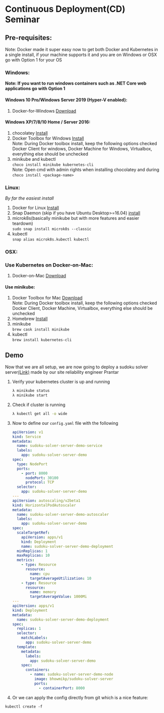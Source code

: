# Continuous Deployment(CD) Seminar

## Pre-requisites:
Note: Docker made it super easy now to get both Docker and Kubernetes in a single
install, if your machine supports it and you are on Windows or OSX
go with Option 1 for your OS
### Windows:

**Note: If you want to run windows containers such as .NET Core web applications go with Option 1**
#### Windows 10 Pro/Windows Server 2019 (Hyper-V enabled):
1. Docker-for-Windows [Download](https://download.docker.com/win/stable/Docker%20for%20Windows%20Installer.exe)
#### Windows XP/7/8/10 Home / Server 2016:
1. chocolatey [Install](https://chocolatey.org/install)
2. Docker Toolbox for Windows [Install](https://docs.docker.com/toolbox/toolbox_install_windows/)<br/>
Note: During Docker toolbox install, keep the following options checked Docker Client for windows, 
Docker Machine for Windows, Virtualbox, everything else should be unchecked
3. minikube and kubectl<br/>
`choco install minikube kubernetes-cli`<br/>
Note: Open cmd with admin rights when installing chocolatey and during `choco install <package-name>`

### Linux:

_*By far the easiest install*_
1. Docker for Linux [Install](https://docs.docker.com/install/linux/docker-ce/ubuntu/)
2. Snap Daemon (skip if you have Ubuntu Desktop>=16.04) [install](https://docs.snapcraft.io/installing-snapd/6735)
3. microk8s(basically minikube but with more features and easier teardown)<br/>
`sudo snap install microk8s --classic`
4. kubectl<br/>
`snap alias microk8s.kubectl kubectl`

### OSX:

### Use Kubernetes on Docker-on-Mac:
1. Docker-on-Mac [Download](https://hub.docker.com/editions/community/docker-ce-desktop-mac)

#### Use minikube:
1. Docker Toolbox for Mac [Download](https://docs.docker.com/toolbox/toolbox_install_mac)<br/>
Note: During Docker toolbox install, keep the following options checked Docker Client, 
Docker Machine, Virtualbox, everything else should be unchecked
2. Homebrew [Install](https://brew.sh/)
3. minikube<br/>
`brew cask install minikube`
4. kubectl<br/>
`brew install kubernetes-cli`
## Demo
Now that we are all setup, we are now going to deploy a sudoku solver
server[(Link)](https://hub.docker.com/r/bhowmikp/sudoku-solver-server) made by our site reliability engineer Prantar 

1. Verify your kubernetes cluster is up and running
    ````cmd
    λ minikube status
    λ minikube start
    ````
2. Check if cluster is running
    ```cmd
    λ kubectl get all -o wide
    ```
3. Now to define our `config.yaml` file with the following
    ```yaml
    apiVersion: v1
    kind: Service
    metadata:
      name: sudoku-solver-server-demo-service
      labels:
        app: sudoku-solver-server-demo
    spec:
      type: NodePort
      ports:
        - port: 8000
          nodePort: 30100
          protocol: TCP
      selector:
        app: sudoku-solver-server-demo
    ---
    apiVersion: autoscaling/v2beta1
    kind: HorizontalPodAutoscaler
    metadata:
      name: sudoku-solver-server-demo-autoscaler
      labels:
        app: sudoku-solver-server-demo
    spec:
      scaleTargetRef:
        apiVersion: apps/v1
        kind: Deployment
        name: sudoku-solver-server-demo-deployment
      minReplicas: 1
      maxReplicas: 10
      metrics:
        - type: Resource
          resource:
            name: cpu
            targetAverageUtilization: 10
        - type: Resource
          resource:
            name: memory
            targetAverageValue: 1000Mi
    ---
    apiVersion: apps/v1
    kind: Deployment
    metadata:
      name: sudoku-solver-server-demo-deployment
    spec:
      replicas: 1
      selector:
        matchLabels:
          app: sudoku-solver-server-demo
      template:
        metadata:
          labels:
            app: sudoku-solver-server-demo
        spec:
          containers:
            - name: sudoku-solver-server-demo-node
              image: bhowmikp/sudoku-solver-server
              ports:
                - containerPort: 8000
    ```

4. Or we can apply the config directly from git which is a nice
feature:
```
kubectl create -f 
```